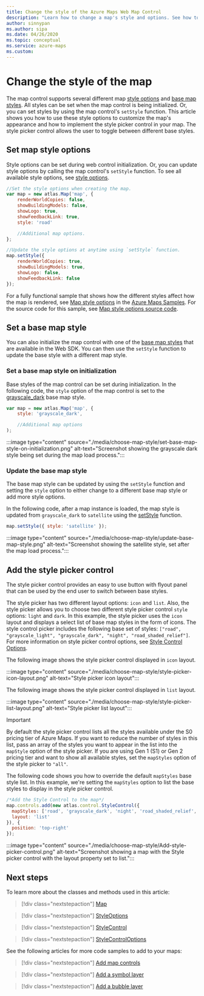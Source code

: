 ```yaml
---
title: Change the style of the Azure Maps Web Map Control
description: "Learn how to change a map's style and options. See how to add a style picker control to a map in Azure Maps so that users can switch between different styles."
author: sinnypan
ms.author: sipa
ms.date: 04/26/2020
ms.topic: conceptual
ms.service: azure-maps
ms.custom:
---
```


# Change the style of the map

The map control supports several different map [style options] and [base map styles]. All styles can be set when the map control is being initialized. Or, you can set styles by using the map control's `setStyle` function. This article shows you how to use these style options to customize the map's appearance and how to implement the style picker control in your map. The style picker control allows the user to toggle between different base styles.

## Set map style options

Style options can be set during web control initialization. Or, you can update style options by calling the map control's `setStyle` function. To see all available style options, see [style options].

```javascript
//Set the style options when creating the map.
var map = new atlas.Map('map', {
    renderWorldCopies: false,
    showBuildingModels: false,
    showLogo: true,
    showFeedbackLink: true,
    style: 'road'

    //Additional map options.
};

//Update the style options at anytime using `setStyle` function.
map.setStyle({
    renderWorldCopies: true,
    showBuildingModels: true,
    showLogo: false,
    showFeedbackLink: false
});
```

For a fully functional sample that shows how the different styles affect how the map is rendered, see [Map style options] in the [Azure Maps Samples]. For the source code for this sample, see [Map style options source code].

<!-----------------------------------------------------------------------------------------------
<br/>
<iframe height="700" scrolling="no" title="Map style options" src="https://codepen.io/azuremaps/embed/eYNMjPb?height=700&theme-id=0&default-tab=result" frameborder="no" allowtransparency="true" allowfullscreen="true">
  See the Pen <a href='https://codepen.io/azuremaps/pen/eYNMjPb'>Map style options</a> by Azure Maps
  (<a href='https://codepen.io/azuremaps'>@azuremaps</a>) on <a href='https://codepen.io'>CodePen</a>.
</iframe>
----------------------------------------------------------------------------------------------->
## Set a base map style

You can also initialize the map control with one of the [base map styles] that are available in the Web SDK. You can then use the `setStyle` function to update the base style with a different map style.

### Set a base map style on initialization

Base styles of the map control can be set during initialization. In the following code, the `style` option of the map control is set to the
[grayscale_dark] base map style.  

```javascript
var map = new atlas.Map('map', {
    style: 'grayscale_dark',

    //Additional map options
);
```

:::image type="content" source="./media/choose-map-style/set-base-map-style-on-initialization.png" alt-text="Screenshot showing the grayscale dark style being set during the map load process.":::

<!-----------------------------------------------------------------------------------------------
<br/>
<iframe height='500' scrolling='no' title='Setting the style on map load' src='//codepen.io/azuremaps/embed/WKOQRq/?height=265&theme-id=0&default-tab=js,result&embed-version=2&editable=true' frameborder='no' allowtransparency='true' allowfullscreen='true'>See the Pen <a href='https://codepen.io/azuremaps/pen/WKOQRq/'>Setting the style on map load</a> by Azure Maps (<a href='https://codepen.io/azuremaps'>@azuremaps</a>) on <a href='https://codepen.io'>CodePen</a>.
</iframe>
----------------------------------------------------------------------------------------------->

### Update the base map style

The base map style can be updated by using the `setStyle` function and setting the `style` option to either change to a different base map style or add more style options.

In the following code, after a map instance is loaded, the map style is updated from `grayscale_dark` to `satellite` using the [setStyle] function.

```javascript
map.setStyle({ style: 'satellite' });
```

:::image type="content" source="./media/choose-map-style/update-base-map-style.png" alt-text="Screenshot showing the satellite style, set after the map load process.":::

<!-----------------------------------------------------------------------------------------------
<br/>

<iframe height='500' scrolling='no' title='Updating the style' src='//codepen.io/azuremaps/embed/yqXYzY/?height=265&theme-id=0&default-tab=js,result&embed-version=2&editable=true' frameborder='no' allowtransparency='true' allowfullscreen='true'>See the Pen <a href='https://codepen.io/azuremaps/pen/yqXYzY/'>Updating the style</a> by Azure Maps (<a href='https://codepen.io/azuremaps'>@azuremaps</a>) on <a href='https://codepen.io'>CodePen</a>.
</iframe>
----------------------------------------------------------------------------------------------->

## Add the style picker control

The style picker control provides an easy to use button with flyout panel that can be used by the end user to switch between base styles.

The style picker has two different layout options: `icon` and `list`. Also, the style picker allows you to choose two different style picker control `style` options: `light` and `dark`. In this example, the style picker uses the `icon` layout and displays a select list of base map styles in the form of icons. The style control picker includes the following base set of styles: `["road", "grayscale_light", "grayscale_dark", "night", "road_shaded_relief"]`. For more information on style picker control options, see [Style Control Options].

The following image shows the style picker control displayed in `icon` layout.

:::image type="content" source="./media/choose-map-style/style-picker-icon-layout.png" alt-text="Style picker icon layout":::

The following image shows the style picker control displayed in `list` layout.

:::image type="content" source="./media/choose-map-style/style-picker-list-layout.png" alt-text="Style picker list layout":::

> [!IMPORTANT]
> By default the style picker control lists all the styles available under the S0 pricing tier of Azure Maps. If you want to reduce the number of styles in this list, pass an array of the styles you want to appear in the list into the `mapStyle` option of the style picker. If you are using Gen 1 (S1) or Gen 2 pricing tier and want to show all available styles, set the `mapStyles` option of the style picker to `"all"`.

The following code shows you how to override the default `mapStyles` base style list. In this example, we're setting the `mapStyles` option to list the base styles to display in the style picker control.

```javascript
/*Add the Style Control to the map*/
map.controls.add(new atlas.control.StyleControl({
  mapStyles: ['road', 'grayscale_dark', 'night', 'road_shaded_relief', 'satellite', 'satellite_road_labels'],
  layout: 'list'
}), {
  position: 'top-right'
});  
```

:::image type="content" source="./media/choose-map-style/Add-style-picker-control.png" alt-text="Screenshot showing a map with the Style picker control with the layout property set to list.":::

<!-----------------------------------------------------------------------------------------------
<br/>

<iframe height='500' scrolling='no' title='Adding the style picker' src='//codepen.io/azuremaps/embed/OwgyvG/?height=265&theme-id=0&default-tab=js,result&embed-version=2&editable=true' frameborder='no' allowtransparency='true' allowfullscreen='true'>See the Pen <a href='https://codepen.io/azuremaps/pen/OwgyvG/'>Adding the style picker</a> by Azure Maps (<a href='https://codepen.io/azuremaps'>@azuremaps</a>) on <a href='https://codepen.io'>CodePen</a>.
</iframe>
----------------------------------------------------------------------------------------------->

## Next steps

To learn more about the classes and methods used in this article:

> [!div class="nextstepaction"]
> [Map]

> [!div class="nextstepaction"]
> [StyleOptions]

> [!div class="nextstepaction"]
> [StyleControl]

> [!div class="nextstepaction"]
> [StyleControlOptions]

See the following articles for more code samples to add to your maps:

> [!div class="nextstepaction"]
> [Add map controls]

> [!div class="nextstepaction"]
> [Add a symbol layer]

> [!div class="nextstepaction"]
> [Add a bubble layer]

[style options]: /javascript/api/azure-maps-control/atlas.styleoptions
[base map styles]: supported-map-styles.md

[grayscale_dark]: supported-map-styles.md#grayscale_dark
[setStyle]: /javascript/api/azure-maps-control/atlas.map?view=azure-maps-typescript-latest#azure-maps-control-atlas-map-setstyle
[Style Control Options]: /javascript/api/azure-maps-control/atlas.stylecontroloptions
[Map]: /javascript/api/azure-maps-control/atlas.map
[StyleOptions]: /javascript/api/azure-maps-control/atlas.styleoptions
[StyleControl]: /javascript/api/azure-maps-control/atlas.control.stylecontrol
[StyleControlOptions]: /javascript/api/azure-maps-control/atlas.stylecontroloptions
[Add map controls]: map-add-controls.md
[Add a symbol layer]: map-add-pin.md
[Add a bubble layer]: map-add-bubble-layer.md
[Map style options]: https://samples.azuremaps.com/map/map-style-options
[Map style options source code]: https://github.com/Azure-Samples/AzureMapsCodeSamples/blob/main/Samples/Map/Map%20style%20options/Map%20style%20options.html
[Azure Maps Samples]: https://samples.azuremaps.com
